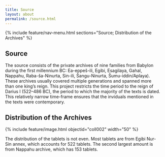 ```yaml
---
title: Source
layout: about
permalink: /source.html
---
```

{% include feature/nav-menu.html sections="Source; Distribution of the Archives" %}

## Source

The source consists of the private archives of nine families from Babylon during the first millennium BC: Ea-eppeš-ili, Egibi, Esagilaya, Gahal, Nappahu, Raba-ša-Ninurta, Sin-ili, Šangu-Ninurta, Šumu-iddin/Aplaya).  These archives usually covered multiple generations and spanned more than one king’s reign. This project restricts the time period to the reign of Darius I (522–486 BC), the period to which the majority of the texts is dated. This relatively narrow time-frame ensures that the inviduals mentioned in the texts were contemporary.

## Distribution of the Archives

{% include feature/image.html objectid="coll002" width="50" %}

The distribution of the tablets is not even. Most tablets are from Egibi Nur-Sin annex, which accounts for 522 tablets. The second largest amount is from Nappahu archive, which has 153 tablets.
